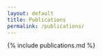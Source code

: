 ```yaml
---
layout: default
title: Publications
permalink: /publications/
---
```



{% include publications.md %}
